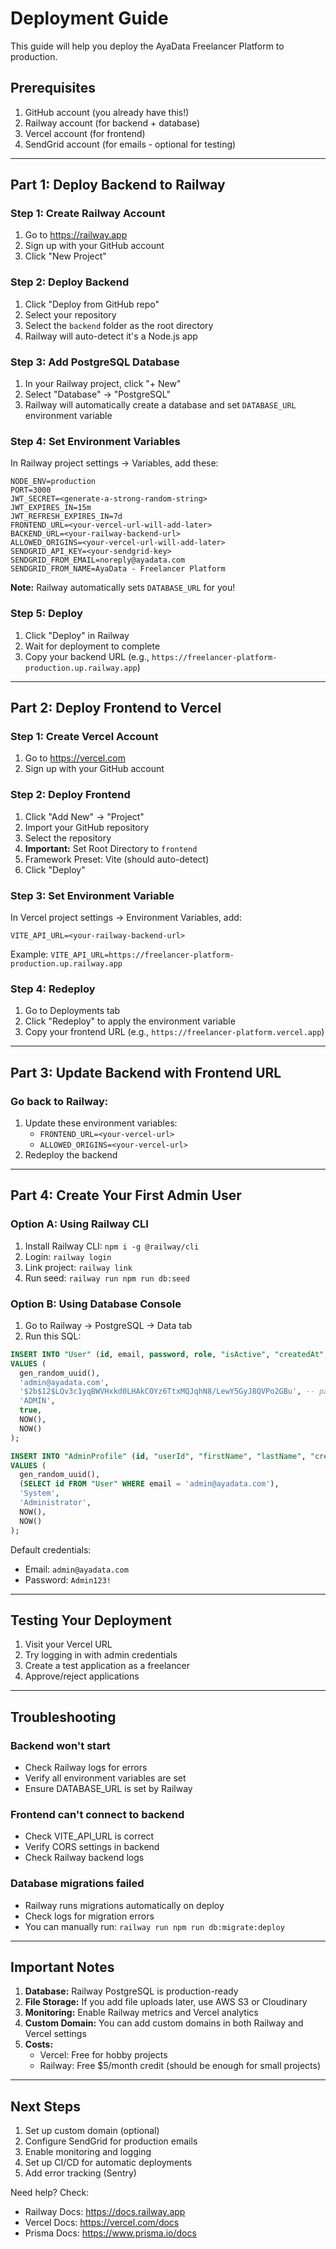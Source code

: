 # Deployment Guide

This guide will help you deploy the AyaData Freelancer Platform to production.

## Prerequisites

1. GitHub account (you already have this!)
2. Railway account (for backend + database)
3. Vercel account (for frontend)
4. SendGrid account (for emails - optional for testing)

---

## Part 1: Deploy Backend to Railway

### Step 1: Create Railway Account
1. Go to https://railway.app
2. Sign up with your GitHub account
3. Click "New Project"

### Step 2: Deploy Backend
1. Click "Deploy from GitHub repo"
2. Select your repository
3. Select the `backend` folder as the root directory
4. Railway will auto-detect it's a Node.js app

### Step 3: Add PostgreSQL Database
1. In your Railway project, click "+ New"
2. Select "Database" → "PostgreSQL"
3. Railway will automatically create a database and set `DATABASE_URL` environment variable

### Step 4: Set Environment Variables
In Railway project settings → Variables, add these:

```
NODE_ENV=production
PORT=3000
JWT_SECRET=<generate-a-strong-random-string>
JWT_EXPIRES_IN=15m
JWT_REFRESH_EXPIRES_IN=7d
FRONTEND_URL=<your-vercel-url-will-add-later>
BACKEND_URL=<your-railway-backend-url>
ALLOWED_ORIGINS=<your-vercel-url-will-add-later>
SENDGRID_API_KEY=<your-sendgrid-key>
SENDGRID_FROM_EMAIL=noreply@ayadata.com
SENDGRID_FROM_NAME=AyaData - Freelancer Platform
```

**Note:** Railway automatically sets `DATABASE_URL` for you!

### Step 5: Deploy
1. Click "Deploy" in Railway
2. Wait for deployment to complete
3. Copy your backend URL (e.g., `https://freelancer-platform-production.up.railway.app`)

---

## Part 2: Deploy Frontend to Vercel

### Step 1: Create Vercel Account
1. Go to https://vercel.com
2. Sign up with your GitHub account

### Step 2: Deploy Frontend
1. Click "Add New" → "Project"
2. Import your GitHub repository
3. Select the repository
4. **Important:** Set Root Directory to `frontend`
5. Framework Preset: Vite (should auto-detect)
6. Click "Deploy"

### Step 3: Set Environment Variable
In Vercel project settings → Environment Variables, add:

```
VITE_API_URL=<your-railway-backend-url>
```

Example: `VITE_API_URL=https://freelancer-platform-production.up.railway.app`

### Step 4: Redeploy
1. Go to Deployments tab
2. Click "Redeploy" to apply the environment variable
3. Copy your frontend URL (e.g., `https://freelancer-platform.vercel.app`)

---

## Part 3: Update Backend with Frontend URL

### Go back to Railway:
1. Update these environment variables:
   - `FRONTEND_URL=<your-vercel-url>`
   - `ALLOWED_ORIGINS=<your-vercel-url>`
2. Redeploy the backend

---

## Part 4: Create Your First Admin User

### Option A: Using Railway CLI
1. Install Railway CLI: `npm i -g @railway/cli`
2. Login: `railway login`
3. Link project: `railway link`
4. Run seed: `railway run npm run db:seed`

### Option B: Using Database Console
1. Go to Railway → PostgreSQL → Data tab
2. Run this SQL:

```sql
INSERT INTO "User" (id, email, password, role, "isActive", "createdAt", "updatedAt")
VALUES (
  gen_random_uuid(),
  'admin@ayadata.com',
  '$2b$12$LQv3c1yqBWVHxkd0LHAkCOYz6TtxMQJqhN8/LewY5GyJ8QVPo2GBu', -- password: Admin123!
  'ADMIN',
  true,
  NOW(),
  NOW()
);

INSERT INTO "AdminProfile" (id, "userId", "firstName", "lastName", "createdAt", "updatedAt")
VALUES (
  gen_random_uuid(),
  (SELECT id FROM "User" WHERE email = 'admin@ayadata.com'),
  'System',
  'Administrator',
  NOW(),
  NOW()
);
```

Default credentials:
- Email: `admin@ayadata.com`
- Password: `Admin123!`

---

## Testing Your Deployment

1. Visit your Vercel URL
2. Try logging in with admin credentials
3. Create a test application as a freelancer
4. Approve/reject applications

---

## Troubleshooting

### Backend won't start
- Check Railway logs for errors
- Verify all environment variables are set
- Ensure DATABASE_URL is set by Railway

### Frontend can't connect to backend
- Check VITE_API_URL is correct
- Verify CORS settings in backend
- Check Railway backend logs

### Database migrations failed
- Railway runs migrations automatically on deploy
- Check logs for migration errors
- You can manually run: `railway run npm run db:migrate:deploy`

---

## Important Notes

1. **Database:** Railway PostgreSQL is production-ready
2. **File Storage:** If you add file uploads later, use AWS S3 or Cloudinary
3. **Monitoring:** Enable Railway metrics and Vercel analytics
4. **Custom Domain:** You can add custom domains in both Railway and Vercel settings
5. **Costs:**
   - Vercel: Free for hobby projects
   - Railway: Free $5/month credit (should be enough for small projects)

---

## Next Steps

1. Set up custom domain (optional)
2. Configure SendGrid for production emails
3. Enable monitoring and logging
4. Set up CI/CD for automatic deployments
5. Add error tracking (Sentry)

Need help? Check:
- Railway Docs: https://docs.railway.app
- Vercel Docs: https://vercel.com/docs
- Prisma Docs: https://www.prisma.io/docs
